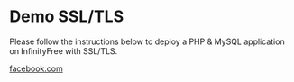 # Demo SSL/TLS

Please follow the instructions below to deploy a PHP & MySQL application on InfinityFree with SSL/TLS.

[facebook.com](http://trongpham.42web.io)